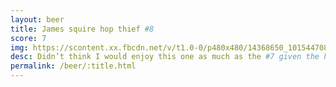 ```yaml
---
layout: beer
title: James squire hop thief #8
score: 7
img: https://scontent.xx.fbcdn.net/v/t1.0-0/p480x480/14368650_10154470818108745_5244772193649315176_n.jpg?oh=e2488df55a3e9645c04d98b01a3c82bb&oe=588FC890
desc: Didn’t think I would enjoy this one as much as the #7 given the hops but it’s just as good
permalink: /beer/:title.html
---
```

